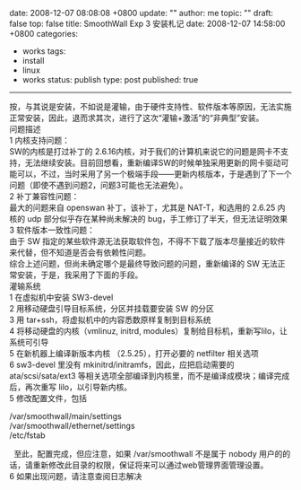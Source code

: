 date: 2008-12-07 08:08:08 +0800
update: ""
author: me
topic: ""
draft: false
top: false
title: SmoothWall Exp 3 安装札记
date: 2008-12-07 14:58:00 +0800
categories:
- works
tags:
- install
- linux
- works
status: publish
type: post
published: true
---
<p>按，与其说是安装，不如说是灌输，由于硬件支持性、软件版本等原因，无法实施正常安装，因此，退而求其次，进行了这次“灌输+激活”的“非典型”安装。   <br />问题描述    <br />1 内核支持问题：    <br />SW的内核是打过补丁的 2.6.16内核，对于我们的计算机来说它的问题是网卡不支持，无法继续安装。目前回想看，重新编译SW的时候单独采用更新的网卡驱动可能可以，不过，当时采用了另一个极端手段——更新内核版本，于是遇到了下一个问题（即使不遇到问题2，问题3可能也无法避免）。    <br />2 补丁兼容性问题：    <br />最大的问题来自 openswan 补丁，该补丁，尤其是 NAT-T，和选用的 2.6.25 内核的 udp 部分似乎存在某种尚未解决的 bug，手工修订了半天，但无法证明效果    <br />3 软件版本一致性问题：    <br />由于 SW 指定的某些软件源无法获取软件包，不得不下载了版本尽量接近的软件来代替，但不知道是否会有依赖性问题。    <br />综合上述问题，但尚未确定哪个是最终导致问题的问题，重新编译的 SW 无法正常安装，于是，我采用了下面的手段。    <br />灌输系统    <br />1 在虚拟机中安装 SW3-devel    <br />2 用移动硬盘引导目标系统，分区并挂载要安装 SW 的分区    <br />3 用 tar+ssh，将虚拟机中的内容悉数原样复制到目标系统    <br />4 将移动硬盘的内核（vmlinuz, initrd, modules）复制给目标机，重新写lilo，让系统可引导    <br />5 在新机器上编译新版本内核 （2.5.25），打开必要的 netfilter 相关选项    <br />6 sw3-devel 里没有 mkinitrd/initramfs，因此，应把启动需要的 ata/scsi/sata/ext3 等相关选项全部编译到内核里，而不是编译成模块；编译完成后，再次重写 lilo，以引导新内核。    <br />5 修改配置文件，包括</p>

<p>/var/smoothwall/main/settings   <br />/var/smoothwall/ethernet/settings    <br />/etc/fstab</p>

<p>&#160; 至此，配置完成，但应注意，如果 /var/smoothwall 不是属于 nobody 用户的的话，请重新修改此目录的权限，保证将来可以通过web管理界面管理设置。   <br />6 如果出现问题，请注意查阅日志解决</p>
